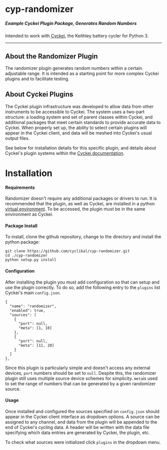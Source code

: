 # cyp-randomizer

##### Example Cyckei Plugin Package, Generates Random Numbers
Intended to work with [Cyckei](https://github.com/cyclikal/cyckei), the Keithley battery cycler for Python 3.

---

## About the Randomizer Plugin
The randomizer plugin generates random numbers within a certain adjustable range.
It is intended as a starting point for more complex Cyckei plugins and to facilitate testing.

## About Cyckei Plugins
The Cyckei plugin infrastructure was developed to allow data from other instruments to be accessible to Cyckei. The system uses a two-part structure: a loading system and set of parent classes within Cyckei, and additional packages that meet certain standards to provide accurate data to Cyckei. When properly set up, the ability to select certain plugins will appear in the Cyckei client, and data will be meshed into Cyckei's usual output files.

See below for installation details for this specific plugin, and details about Cyckei's plugin systems within the [Cyckei documentation](https://docs.cyclikal.com/projects/cyckei/en/stable/plugins.html).

# Installation

#### Requirements
Randomizer doesn't require any additional packages or drivers to run.
It is recommended that the plugin, as well as Cyckei, are installed in a python [virtual environment](https://docs.python.org/3/tutorial/venv.html). To be accessed, the plugin must be in the same environment as Cyckei.

#### Package Install
To install, clone the github repository, change to the directory and install the python package:

    git clone https://github.com/cyclikal/cyp-randomizer.git
    cd ./cyp-randomizer
    python setup.py install

#### Configuration
After installing the plugin you must add configuration so that can setup and use the plugin correctly. To do so, add the following entry to the ``plugins`` list Cyckei's main ``config.json``.

    {
      "name": "randomizer",
      "enabled": true,
      "sources": [
        {
          "port": null,
          "meta": [1, 10]
        },
        {
          "port": null,
          "meta": [11, 20]
        }
      ]
    },

Since this plugin is particularly simple and doesn't access any external devices, ``port`` numbers should be set to ``null``. Despite this, the randomizer plugin still uses multiple source device schemes for simplicity. ``meta``is used to set the range of numbers that can be generated by a given randomizer source.

#### Usage
Once installed and configured the sources specified on ``config.json`` should appear in the Cyckei client interface as dropdown options. A source can be assigned to any channel, and data from the plugin will be appended to the end of Cyckei's cycling data. A header will be written with the data file specifying which data entries are generated by Cyckei, the plugin, etc.

To check what sources were initialized click ``plugins`` in the dropdown menu.
